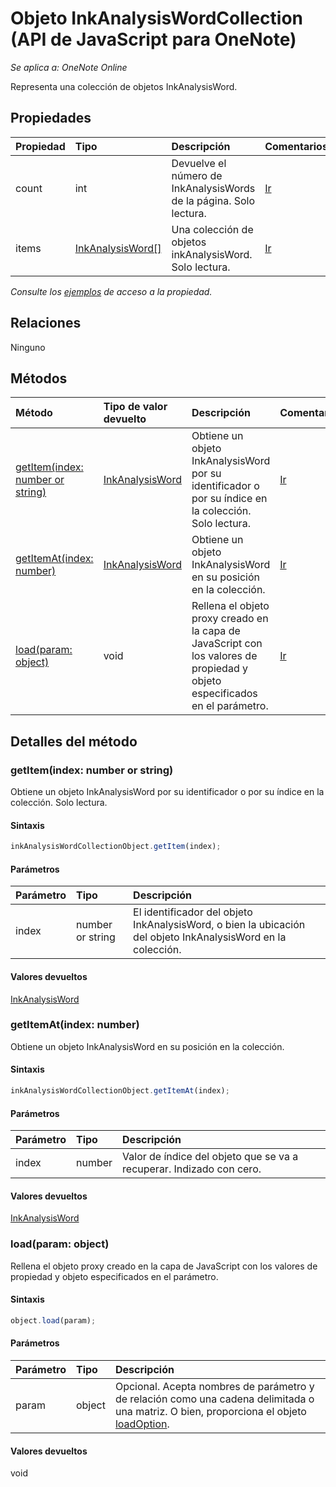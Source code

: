 # <a name="inkanalysiswordcollection-object-(javascript-api-for-onenote)"></a>Objeto InkAnalysisWordCollection (API de JavaScript para OneNote)

_Se aplica a: OneNote Online_  


Representa una colección de objetos InkAnalysisWord.

## <a name="properties"></a>Propiedades

| Propiedad     | Tipo   |Descripción|Comentarios|
|:---------------|:--------|:----------|:-------|
|count|int|Devuelve el número de InkAnalysisWords de la página. Solo lectura.|[Ir](https://github.com/OfficeDev/office-js-docs/issues/new?title=OneNote-inkAnalysisWordCollection-count)|
|items|[InkAnalysisWord[]](inkanalysisword.md)|Una colección de objetos inkAnalysisWord. Solo lectura.|[Ir](https://github.com/OfficeDev/office-js-docs/issues/new?title=OneNote-inkAnalysisWordCollection-items)|

_Consulte los [ejemplos](#property-access-examples) de acceso a la propiedad._

## <a name="relationships"></a>Relaciones
Ninguno


## <a name="methods"></a>Métodos

| Método           | Tipo de valor devuelto    |Descripción| Comentarios|
|:---------------|:--------|:----------|:-------|
|[getItem(index: number or string)](#getitemindex-number-or-string)|[InkAnalysisWord](inkanalysisword.md)|Obtiene un objeto InkAnalysisWord por su identificador o por su índice en la colección. Solo lectura.|[Ir](https://github.com/OfficeDev/office-js-docs/issues/new?title=OneNote-inkAnalysisWordCollection-getItem)|
|[getItemAt(index: number)](#getitematindex-number)|[InkAnalysisWord](inkanalysisword.md)|Obtiene un objeto InkAnalysisWord en su posición en la colección.|[Ir](https://github.com/OfficeDev/office-js-docs/issues/new?title=OneNote-inkAnalysisWordCollection-getItemAt)|
|[load(param: object)](#loadparam-object)|void|Rellena el objeto proxy creado en la capa de JavaScript con los valores de propiedad y objeto especificados en el parámetro.|[Ir](https://github.com/OfficeDev/office-js-docs/issues/new?title=OneNote-inkAnalysisWordCollection-load)|

## <a name="method-details"></a>Detalles del método


### <a name="getitem(index:-number-or-string)"></a>getItem(index: number or string)
Obtiene un objeto InkAnalysisWord por su identificador o por su índice en la colección. Solo lectura.

#### <a name="syntax"></a>Sintaxis
```js
inkAnalysisWordCollectionObject.getItem(index);
```

#### <a name="parameters"></a>Parámetros
| Parámetro    | Tipo   |Descripción|
|:---------------|:--------|:----------|
|index|number or string|El identificador del objeto InkAnalysisWord, o bien la ubicación del objeto InkAnalysisWord en la colección.|

#### <a name="returns"></a>Valores devueltos
[InkAnalysisWord](inkanalysisword.md)

### <a name="getitemat(index:-number)"></a>getItemAt(index: number)
Obtiene un objeto InkAnalysisWord en su posición en la colección.

#### <a name="syntax"></a>Sintaxis
```js
inkAnalysisWordCollectionObject.getItemAt(index);
```

#### <a name="parameters"></a>Parámetros
| Parámetro    | Tipo   |Descripción|
|:---------------|:--------|:----------|
|index|number|Valor de índice del objeto que se va a recuperar. Indizado con cero.|

#### <a name="returns"></a>Valores devueltos
[InkAnalysisWord](inkanalysisword.md)

### <a name="load(param:-object)"></a>load(param: object)
Rellena el objeto proxy creado en la capa de JavaScript con los valores de propiedad y objeto especificados en el parámetro.

#### <a name="syntax"></a>Sintaxis
```js
object.load(param);
```

#### <a name="parameters"></a>Parámetros
| Parámetro    | Tipo   |Descripción|
|:---------------|:--------|:----------|
|param|object|Opcional. Acepta nombres de parámetro y de relación como una cadena delimitada o una matriz. O bien, proporciona el objeto [loadOption](loadoption.md).|

#### <a name="returns"></a>Valores devueltos
void
